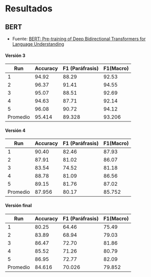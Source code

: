 # Resultados

## BERT
+ Fuente: [BERT: Pre-training of Deep Bidirectional Transformers for Language Understanding](https://arxiv.org/abs/1810.04805)

#### Versión 3
| Run | Accuracy | F1 (Paráfrasis) | F1(Macro) |
| --- | --- | --- | --- |
| 1 | 94.92 | 88.29 | 92.53 |
| 2 | 96.37 | 91.41 | 94.55 |
| 3 | 95.07 | 88.51 | 92.69 |
| 4 | 94.63 | 87.71 | 92.14 |
| 5 | 96.08 | 90.72 | 94.12 |
| Promedio | 95.414 | 89.328 | 93.206 |


#### Versión 4
| Run | Accuracy | F1 (Paráfrasis) | F1(Macro) |
| --- | --- | --- | --- |
| 1 | 90.40 | 82.46 | 87.93 |
| 2 | 87.91 | 81.02 | 86.07 |
| 3 | 83.54 | 74.52 | 81.18 |
| 4 | 88.78 | 81.09 | 86.56 |
| 5 | 89.15 | 81.76 | 87.02 |
| Promedio | 87.956 | 80.17 | 85.752 |

#### Versión final
| Run | Accuracy | F1 (Paráfrasis) | F1(Macro) |
| --- | --- | --- | --- |
| 1 | 80.25 | 64.46 | 75.49 |
| 2 | 83.89 | 68.94 | 79.03 |
| 3 | 86.47 | 72.70 | 81.86 |
| 4 | 85.52 | 71.26 | 80.79 |
| 5 | 86.95 | 72.77 | 82.09 |
| Promedio | 84.616 | 70.026 | 79.852 |